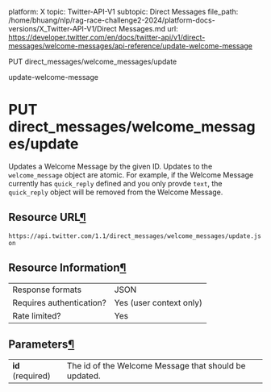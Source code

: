platform: X
topic: Twitter-API-V1
subtopic: Direct Messages
file_path: /home/bhuang/nlp/rag-race-challenge2-2024/platform-docs-versions/X_Twitter-API-V1/Direct Messages.md
url: https://developer.twitter.com/en/docs/twitter-api/v1/direct-messages/welcome-messages/api-reference/update-welcome-message

PUT direct\_messages/welcome\_messages/update

update-welcome-message

# PUT direct\_messages/welcome\_messages/update

Updates a Welcome Message by the given ID. Updates to the `welcome_message` object are atomic. For example, if the Welcome Message currently has `quick_reply` defined and you only provde `text`, the `quick_reply` object will be removed from the Welcome Message.

## Resource URL[¶](#resource-url "Permalink to this headline")

`https://api.twitter.com/1.1/direct_messages/welcome_messages/update.json`

## Resource Information[¶](#resource-information "Permalink to this headline")

|     |     |
| --- | --- |
| Response formats | JSON |
| Requires authentication? | Yes (user context only) |
| Rate limited? | Yes |

## Parameters[¶](#parameters "Permalink to this headline")

|     |     |
| --- | --- |
| **id** (required) | The id of the Welcome Message that should be updated. |